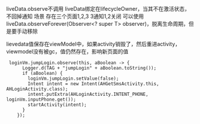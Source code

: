 
liveData.observe不调用
liveData绑定在lifecycleOwner，当其不在激活状态，不回掉通知
场景 存在三个页面1,2,3  3通知1,2关闭
可以使用liveData.observeForever(Observer<? super T> observer)，脱离生命周期，但是要手动移除


lievedata值保存在viewModel中，如果activity销毁了，然后重进activity，viewmodel没有被gc，值仍然存在，影响新页面的值
```
 loginVm.jumpLogin.observe(this, aBoolean -> {
      Logger.d(TAG + "jumpLogin" + aBoolean.toString());
      if (aBoolean) {
        loginVm.jumpLogin.setValue(false);
        Intent intent = new Intent(AHGetSmsActivity.this, AHLoginActivity.class);
        intent.putExtra(AHLoginActivity.INTENT_PHONE, loginVm.inputPhone.get());
        startActivity(intent);
      }
    });
```